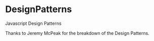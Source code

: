 # DesignPatterns
Javascript Design Patterns

Thanks to Jeremy McPeak for the breakdown of the Design Patterns. 
